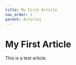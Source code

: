 ```yaml
---
title: My First Article
nav_order: 1
parent: Articles
---
```


# My First Article

This is a test article.